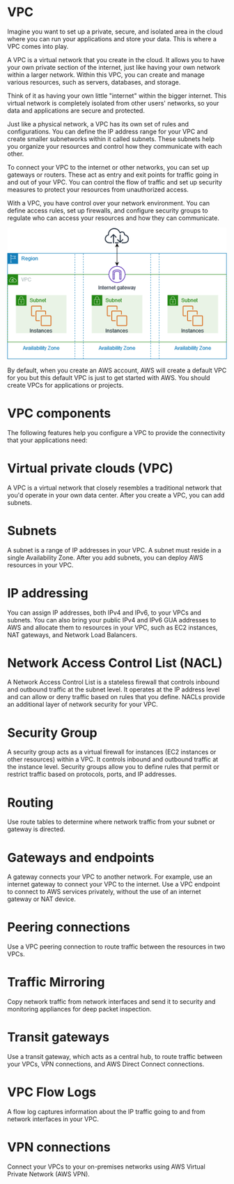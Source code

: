 # VPC          
Imagine you want to set up a private, secure, and isolated area in the cloud where you can run your applications and store your data. This is where a VPC comes into play.

A VPC is a virtual network that you create in the cloud. It allows you to have your own private section of the internet, just like having your own network within a larger network. Within this VPC, you can create and manage various resources, such as servers, databases, and storage.

Think of it as having your own little "internet" within the bigger internet. This virtual network is completely isolated from other users' networks, so your data and applications are secure and protected.

Just like a physical network, a VPC has its own set of rules and configurations. You can define the IP address range for your VPC and create smaller subnetworks within it called subnets. These subnets help you organize your resources and control how they communicate with each other.

To connect your VPC to the internet or other networks, you can set up gateways or routers. These act as entry and exit points for traffic going in and out of your VPC. You can control the flow of traffic and set up security measures to protect your resources from unauthorized access.

With a VPC, you have control over your network environment. You can define access rules, set up firewalls, and configure security groups to regulate who can access your resources and how they can communicate.

![alt text](image.png)

By default, when you create an AWS account, AWS will create a default VPC for you but this default VPC is just to get started with AWS. You should create VPCs for applications or projects.

# VPC components 
The following features help you configure a VPC to provide the connectivity that your applications need:

# Virtual private clouds (VPC) 

A VPC is a virtual network that closely resembles a traditional network that you'd operate in your own data center. After you create a VPC, you can add subnets.

# Subnets 

A subnet is a range of IP addresses in your VPC. A subnet must reside in a single Availability Zone. After you add subnets, you can deploy AWS resources in your VPC.

# IP addressing  
 
You can assign IP addresses, both IPv4 and IPv6, to your VPCs and subnets. You can also bring your public IPv4 and IPv6 GUA addresses to AWS and allocate them to resources in your VPC, such as EC2 instances, NAT gateways, and Network Load Balancers.

# Network Access Control List (NACL) 

A Network Access Control List is a stateless firewall that controls inbound and outbound traffic at the subnet level. It operates at the IP address level and can allow or deny traffic based on rules that you define. NACLs provide an additional layer of network security for your VPC.

# Security Group 

A security group acts as a virtual firewall for instances (EC2 instances or other resources) within a VPC. It controls inbound and outbound traffic at the instance level. Security groups allow you to define rules that permit or restrict traffic based on protocols, ports, and IP addresses.  

# Routing 

Use route tables to determine where network traffic from your subnet or gateway is directed.

# Gateways and endpoints 

A gateway connects your VPC to another network. For example, use an internet gateway to connect your VPC to the internet. Use a VPC endpoint to connect to AWS services privately, without the use of an internet gateway or NAT device.

# Peering connections 

Use a VPC peering connection to route traffic between the resources in two VPCs.

# Traffic Mirroring 

Copy network traffic from network interfaces and send it to security and monitoring appliances for deep packet inspection.

# Transit gateways 

Use a transit gateway, which acts as a central hub, to route traffic between your VPCs, VPN connections, and AWS Direct Connect connections.

# VPC Flow Logs 

A flow log captures information about the IP traffic going to and from network interfaces in your VPC.

# VPN connections     

Connect your VPCs to your on-premises networks using AWS Virtual Private Network (AWS VPN).